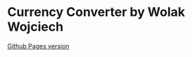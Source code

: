 # Currency Converter by Wolak Wojciech

[Github Pages version](https://wojciech9142.github.io/currency-converter/)